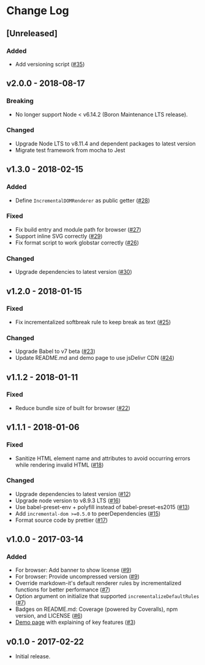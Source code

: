 # Change Log

## [Unreleased]

### Added

- Add versioning script ([#35](https://github.com/yhatt/markdown-it-incremental-dom/pull/35))

## v2.0.0 - 2018-08-17

### Breaking

- No longer support Node < v6.14.2 (Boron Maintenance LTS release).

### Changed

- Upgrade Node LTS to v8.11.4 and dependent packages to latest version
- Migrate test framework from mocha to Jest

## v1.3.0 - 2018-02-15

### Added

- Define `IncrementalDOMRenderer` as public getter ([#28](https://github.com/yhatt/markdown-it-incremental-dom/pull/28))

### Fixed

- Fix build entry and module path for browser ([#27](https://github.com/yhatt/markdown-it-incremental-dom/pull/27))
- Support inline SVG correctly ([#29](https://github.com/yhatt/markdown-it-incremental-dom/pull/29))
- Fix format script to work globstar correctly ([#26](https://github.com/yhatt/markdown-it-incremental-dom/pull/26))

### Changed

- Upgrade dependencies to latest version ([#30](https://github.com/yhatt/markdown-it-incremental-dom/pull/30))

## v1.2.0 - 2018-01-15

### Fixed

- Fix incrementalized softbreak rule to keep break as text ([#25](https://github.com/yhatt/markdown-it-incremental-dom/pull/25))

### Changed

- Upgrade Babel to v7 beta ([#23](https://github.com/yhatt/markdown-it-incremental-dom/pull/23))
- Update README.md and demo page to use jsDelivr CDN ([#24](https://github.com/yhatt/markdown-it-incremental-dom/pull/24))

## v1.1.2 - 2018-01-11

### Fixed

- Reduce bundle size of built for browser ([#22](https://github.com/yhatt/markdown-it-incremental-dom/pull/22))

## v1.1.1 - 2018-01-06

### Fixed

- Sanitize HTML element name and attributes to avoid occurring errors while rendering invalid HTML ([#18](https://github.com/yhatt/markdown-it-incremental-dom/pull/18))

### Changed

- Upgrade dependencies to latest version ([#12](https://github.com/yhatt/markdown-it-incremental-dom/pull/12))
- Upgrade node version to v8.9.3 LTS ([#16](https://github.com/yhatt/markdown-it-incremental-dom/pull/16))
- Use babel-preset-env + polyfill instead of babel-preset-es2015 ([#13](https://github.com/yhatt/markdown-it-incremental-dom/pull/13))
- Add `incremental-dom >=0.5.0` to peerDependencies ([#15](https://github.com/yhatt/markdown-it-incremental-dom/pull/15))
- Format source code by prettier ([#17](https://github.com/yhatt/markdown-it-incremental-dom/pull/17))

## v1.0.0 - 2017-03-14

### Added

- For browser: Add banner to show license ([#9](https://github.com/yhatt/markdown-it-incremental-dom/pull/9))
- For browser: Provide uncompressed version ([#9](https://github.com/yhatt/markdown-it-incremental-dom/pull/9))
- Override markdown-it's default renderer rules by incrementalized functions for better performance ([#7](https://github.com/yhatt/markdown-it-incremental-dom/pull/7))
- Option argument on initialize that supported `incrementalizeDefaultRules` ([#7](https://github.com/yhatt/markdown-it-incremental-dom/pull/7))
- Badges on README.md: Coverage (powered by Coveralls), npm version, and LICENSE ([#6](https://github.com/yhatt/markdown-it-incremental-dom/pull/6))
- [Demo page](https://yhatt.github.io/markdown-it-incremental-dom/) with explaining of key features ([#3](https://github.com/yhatt/markdown-it-incremental-dom/issue/3))

## v0.1.0 - 2017-02-22

- Initial release.
